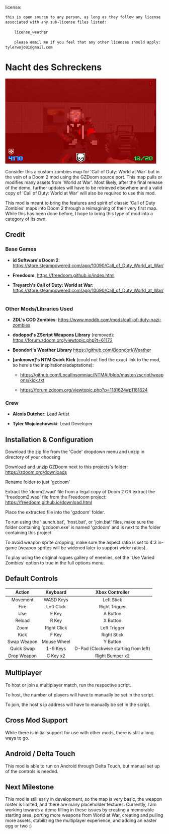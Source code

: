 license:

    this is open source to any person, as long as they follow any license associated with any sub-license files listed:

        license_weather

        please email me if you feel that any other licenses should apply: tylerwojo81@gmail.com

# Nacht des Schreckens

![demo of the map](demo.png)

Consider this a custom zombies map for 'Call of Duty: World at War' but in the vein of a Doom 2 mod using the GZDoom source port. This map pulls or modifies many assets from 'World at War'. Most likely, after the final release of the demo, further updates will have to be retrieved elsewhere and a valid copy of 'Call of Duty: World at War' will also be required to use this mod.

This mod is meant to bring the features and spirit of classic 'Call of Duty Zombies' maps into Doom 2 through a reimagining of their very first map. While this has been done before, I hope to bring this type of mod into a category of its own.

## Credit

### Base Games

- **id Software's Doom 2**: https://store.steampowered.com/app/10090/Call_of_Duty_World_at_War/

- **Freedoom**: https://freedoom.github.io/index.html

- **Treyarch's Call of Duty: World at War**: https://store.steampowered.com/app/10090/Call_of_Duty_World_at_War/
</br></br>
### Other Mods/Libraries Used

- **ZDL's COD Zombies**: https://www.moddb.com/mods/call-of-duty-nazi-zombies

- **dodopod's ZScript Weapons Library** (removed):  https://forum.zdoom.org/viewtopic.php?t=61172

- **Boondorl's Weather Library** https://github.com/Boondorl/Weather

- **[unknown]'s NTM Quick Kick** (could not find the exact link to the mod, so here's the inspirations/adaptations):

    - https://github.com/LocalInsomniac/NTMAi/blob/master/zscript/weapons/kick.txt

    - https://forum.zdoom.org/viewtopic.php?p=1181624#p1181624

### Crew

- **Alexis Dutcher**: Lead Artist

- **Tyler Wojciechowski**: Lead Developer

## Installation & Configuration

Download the zip file from the 'Code' dropdown menu and unzip in directory of your choosing

Download and unzip GZDoom next to this projects's folder: https://zdoom.org/downloads

Rename folder to just 'gzdoom'

Extract the 'doom2.wad' file from a legal copy of Doom 2 OR extract the 'freedoom2.wad' file from the Freedoom project: https://freedoom.github.io/download.html

Place the extracted file into the 'gzdoom' folder.

To run using the 'launch.bat', 'host.bat', or 'join.bat' files, make sure the folder containing 'gzdoom.exe' is named 'gzdoom' and is next to the folder containing this project.

To avoid weapon sprite cropping, make sure the aspect ratio is set to 4:3 in-game (weapon sprites will be widened later to support wider ratios).

To play using the original rogues gallery of enemies, set the 'Use Varied Zombies' option to true in the full options menu.

## Default Controls

|Action|Keyboard|Xbox Controller|
|:---:|:---:|:---:|
|Movement|WASD Keys|Left Stick|
|Fire|Left Click|Right Trigger|
|Use|E Key|A Button|
|Reload|R Key|X Button|
|Zoom|Right Click|Left Trigger|
|Kick|F Key|Right Stick|
|Swap Weapon|Mouse Wheel|Y Button|
|Quick Swap|1-9 Keys|D-Pad (Clockwise starting from left)|
|Drop Weapon|C Key x2|Right Bumper x2|

## Multiplayer

To host or join a multiplayer match, run the respective script.

To host, the number of players will have to manually be set in the script.

To join, the host's ip address will have to manually be set in the script.

## Cross Mod Support

While there is initial support for use with other mods, there is still a long ways to go. 

## Android / Delta Touch

This mod is able to run on Android through Delta Touch, but manual set up of the controls is needed.

## Next Milestone

This mod is still early in development, so the map is very basic, the weapon roster is limited, and there are many placeholder textures. Currently, I am working towards a demo filling in these issues by creating a memorable starting area, porting more weapons from World at War, creating and pulling more assets, stabilizing the multiplayer experience, and adding an easter egg or two :)